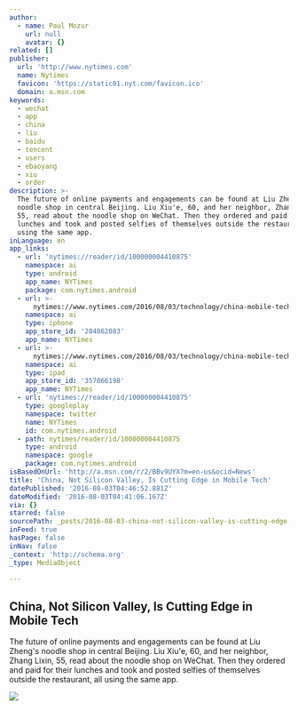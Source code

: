 ```yaml
---
author:
  - name: Paul Mozur
    url: null
    avatar: {}
related: []
publisher:
  url: 'http://www.nytimes.com'
  name: Nytimes
  favicon: 'https://static01.nyt.com/favicon.ico'
  domain: a.msn.com
keywords:
  - wechat
  - app
  - china
  - liu
  - baidu
  - tencent
  - users
  - ebaoyang
  - xiu
  - order
description: >-
  The future of online payments and engagements can be found at Liu Zheng's
  noodle shop in central Beijing. Liu Xiu'e, 60, and her neighbor, Zhang Lixin,
  55, read about the noodle shop on WeChat. Then they ordered and paid for their
  lunches and took and posted selfies of themselves outside the restaurant, all
  using the same app.
inLanguage: en
app_links:
  - url: 'nytimes://reader/id/100000004410875'
    namespace: ai
    type: android
    app_name: NYTimes
    package: com.nytimes.android
  - url: >-
      nytimes://www.nytimes.com/2016/08/03/technology/china-mobile-tech-innovation-silicon-valley.html
    namespace: ai
    type: iphone
    app_store_id: '284862083'
    app_name: NYTimes
  - url: >-
      nytimes://www.nytimes.com/2016/08/03/technology/china-mobile-tech-innovation-silicon-valley.html
    namespace: ai
    type: ipad
    app_store_id: '357066198'
    app_name: NYTimes
  - url: 'nytimes://reader/id/100000004410875'
    type: googleplay
    namespace: twitter
    name: NYTimes
    id: com.nytimes.android
  - path: nytimes/reader/id/100000004410875
    type: android
    namespace: google
    package: com.nytimes.android
isBasedOnUrl: 'http://a.msn.com/r/2/BBv9UYX?m=en-us&ocid=News'
title: 'China, Not Silicon Valley, Is Cutting Edge in Mobile Tech'
datePublished: '2016-08-03T04:46:52.881Z'
dateModified: '2016-08-03T04:41:06.167Z'
via: {}
starred: false
sourcePath: _posts/2016-08-03-china-not-silicon-valley-is-cutting-edge-in-mobile-tech.md
inFeed: true
hasPage: false
inNav: false
_context: 'http://schema.org'
_type: MediaObject

---
```

<article style=""><h1>China, Not Silicon Valley, Is Cutting Edge in Mobile Tech</h1><p>The future of online payments and engagements can be found at Liu Zheng's noodle shop in central Beijing. Liu Xiu'e, 60, and her neighbor, Zhang Lixin, 55, read about the noodle shop on WeChat. Then they ordered and paid for their lunches and took and posted selfies of themselves outside the restaurant, all using the same app.</p><img src="https://static01.nyt.com/images/2016/08/02/business/03chinainternet1/00CHINAINTERNET-facebookJumbo.jpg" /></article>
